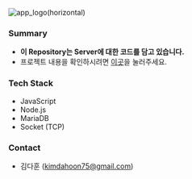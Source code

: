 ![app_logo(horizontal)](https://user-images.githubusercontent.com/57319751/135751439-f6d8f9fd-fa24-435f-b3ef-21d1a9121806.png)

### Summary

- **이 Repository는 Server에 대한 코드를 담고 있습니다.**
- 프로젝트 내용을 확인하시려면 [이곳](https://github.com/dddh1221/SmartSchool_Main-APP)을 눌러주세요.

### Tech Stack

- JavaScript
- Node.js
- MariaDB
- Socket (TCP)

### Contact

- 김다훈 (kimdahoon75@gmail.com)
